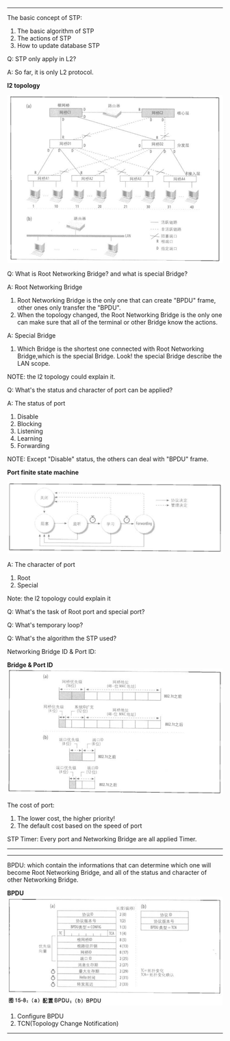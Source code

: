 ***
The basic concept of STP:
1. The basic algorithm of STP
2. The actions of STP
3. How to update database STP

Q: STP only apply in L2?

A: So far, it is only L2 protocol.

**l2 topology**

![Alt text](/pic/L2_toplogy.png)

Q: What is Root Networking Bridge? and what is special Bridge?

A: Root Networking Bridge
   1. Root Networking Bridge is the only one that can create "BPDU" frame, other ones only transfer the "BPDU".
   2. When the topology changed, the Root Networking Bridge is the only one can make sure that all of the terminal or other Bridge know the actions.

A: Special Bridge
   1. Which Bridge is the shortest one connected with Root Networking Bridge,which is the special Bridge. Look! the special Bridge describe the LAN scope.

   NOTE: the l2 topology could explain it.

Q: What's the status and character of port can be applied?

A: The status of port
  1. Disable
  2. Blocking
  3. Listening
  4. Learning
  5. Forwarding

  NOTE: Except "Disable" status, the others can deal with "BPDU" frame.

**Port finite state machine**

![Alt text](/pic/port_finite_status_machine.png)

A: The character of port
  1. Root
  2. Special

  Note: the l2 topology could explain it


Q: What's the task of Root port and special port?


Q: What's temporary loop?


Q: What's the algorithm the STP used?


Networking Bridge ID & Port ID:

**Bridge & Port ID**
![Alt text](/pic/Bridge_ID_Port_ID.png)

The cost of port:
1. The lower cost, the higher priority!
2. The default cost based on the speed of port

STP Timer:
Every port and Networking Bridge are all applied Timer.

***
***
BPDU: which contain the informations that can determine which one will become Root Networking Bridge, and all of the status and character of other Networking Bridge.

**BPDU**
![Alt text](/pic/BPDU.png)

1. Configure BPDU
2. TCN(Topology Change Notification)

***

